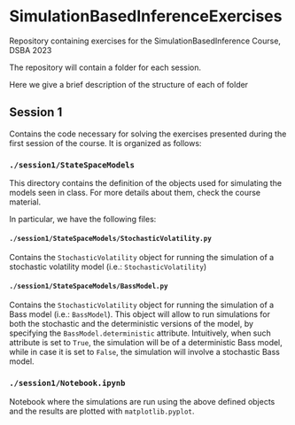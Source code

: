 # SimulationBasedInferenceExercises

Repository containing exercises for the SimulationBasedInference Course, DSBA 2023

The repository will contain a folder for each session. 

Here we give a brief description of the structure of each of folder

## Session 1

Contains the code necessary for solving the exercises presented during the first session of the course.
It is organized as follows:

### ```./session1/StateSpaceModels``` 

This directory contains the definition of the objects used for simulating the models seen in class.
For more details about them, check the course material.

In particular, we have the following files: 

#### ```./session1/StateSpaceModels/StochasticVolatility.py```

Contains the ```StochasticVolatility``` object for running the simulation of a stochastic volatility model (i.e.: ```StochasticVolatility```)

#### ```./session1/StateSpaceModels/BassModel.py```

Contains the ```StochasticVolatility``` object for running the simulation of a Bass model (i.e.: ```BassModel```). This object will allow to run simulations for both the stochastic and the deterministic  versions of the model, by specifying the ```BassModel.deterministic``` attribute. Intuitively, when such attribute is set to ```True```, the simulation will be of a deterministic Bass model, while in case it is set to ```False```, the simulation will involve a stochastic Bass model.

### ```./session1/Notebook.ipynb```

Notebook where the simulations are run using the above defined objects and the results are plotted with ```matplotlib.pyplot```.